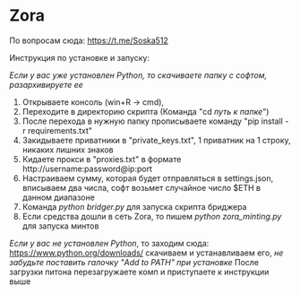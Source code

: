 # Zora
По вопросам сюда: https://t.me/Soska512

Инструкция по установке и запуску:

*Если у вас уже установлен Python, то скачиваете папку с софтом, разархивируете ее* 

1. Открываете консоль (win+R -> cmd),
2. Переходите в директорию скрипта (Команда "cd *путь к папке*")
3. После перехода в нужную папку прописываете команду "pip install -r requirements.txt"
4. Закидываете приватники в "private_keys.txt", 1 приватник на 1 строку,
   никаких лишних знаков
5. Кидаете прокси в "proxies.txt" в формате http://username:password@ip:port
6. Настраиваем сумму, которая будет отправляться в settings.json,
   вписываем два числа,
   cофт возьмет случайное число $ETH в данном диапазоне
7. Команда *python bridger.py* для запуска скрипта бриджера
8. Если средства дошли в сеть Zora, то пишем *python zora_minting.py* для запуска минтов

*Если у вас не установлен Python*, то заходим сюда: https://www.python.org/downloads/
скачиваем и устанавливаем его, *не забудьте поставить галочку "Add to PATH" при установке*
После загрузки питона перезагружаете комп и приступаете к инструкции выше
 
